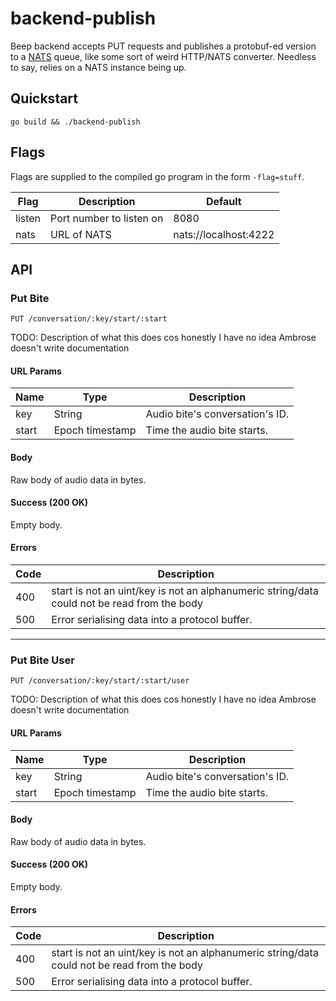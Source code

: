 # backend-publish

Beep backend accepts PUT requests and publishes a protobuf-ed version to a [NATS](htts://nats.io) queue, like some sort of weird HTTP/NATS converter. Needless to say, relies on a NATS instance being up.

## Quickstart

```
go build && ./backend-publish
```

## Flags

Flags are supplied to the compiled go program in the form ```-flag=stuff```.

| Flag | Description | Default |
| ---- | ----------- | ------- |
| listen | Port number to listen on | 8080 |
| nats | URL of NATS | nats://localhost:4222 |

## API

### Put Bite

```
PUT /conversation/:key/start/:start
```

TODO: Description of what this does cos honestly I have no idea Ambrose doesn't write documentation

#### URL Params

| Name | Type | Description |
| ---- | ---- | ----------- |
| key | String | Audio bite's conversation's ID. |
| start | Epoch timestamp | Time the audio bite starts. |

#### Body

Raw body of audio data in bytes.

#### Success (200 OK)

Empty body.

#### Errors

| Code | Description |
| ---- | ----------- |
| 400 | start is not an uint/key is not an alphanumeric string/data could not be read from the body |
| 500 | Error serialising data into a protocol buffer. |

---

### Put Bite User

```
PUT /conversation/:key/start/:start/user
```

TODO: Description of what this does cos honestly I have no idea Ambrose doesn't write documentation

#### URL Params

| Name | Type | Description |
| ---- | ---- | ----------- |
| key | String | Audio bite's conversation's ID. |
| start | Epoch timestamp | Time the audio bite starts. |

#### Body

Raw body of audio data in bytes.

#### Success (200 OK)

Empty body.

#### Errors

| Code | Description |
| ---- | ----------- |
| 400 | start is not an uint/key is not an alphanumeric string/data could not be read from the body |
| 500 | Error serialising data into a protocol buffer. |
